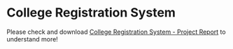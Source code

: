 # College Registration System

Please check and download [College Registration System - Project Report][College Registration System - Project Report] to understand more!

[College Registration System - Project Report]: https://github.com/JunMingTeh-2018/OOP-College_Registration_System/blob/master/College%20Registration%20System%20-%20Project%20Report.pdf

